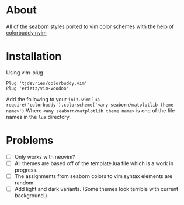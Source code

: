 # About

All of the [seaborn](https://seaborn.pydata.org/) styles ported to vim color
schemes with the help of
[colorbuddy.nvim](https://github.com/tjdevries/colorbuddy.nvim)

# Installation

Using vim-plug

```{vim}
Plug 'tjdevries/colorbuddy.vim'
Plug 'erietz/vim-voodoo'
```

Add the following to your `init.vim`:
`lua require('colorbuddy').colorscheme('<any seaborn/matplotlib theme name>')`
Where `<any seaborn/matplotlib theme name>` is one of the file names in the
`lua` directory.

# Problems

- [ ] Only works with neovim?
- [ ] All themes are based off of the template.lua file which is a work in progress.
- [ ] The assignments from seaborn colors to vim syntax elements are random
- [ ] Add light and dark variants. (Some themes look terrible with current background.)
